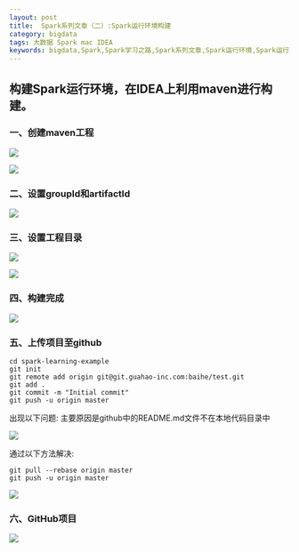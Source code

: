 ```yaml
---
layout: post
title:  Spark系列文章（二）:Spark运行环境构建
category: bigdata 
tags: 大数据 Spark mac IDEA
keywords: bigdata,Spark,Spark学习之路,Spark系列文章,Spark运行环境,Spark运行环境IDEA
---
```


## 构建Spark运行环境，在IDEA上利用maven进行构建。

### 一、创建maven工程 

![](https://static.studytime.xin/image/articles/4300E26C-A569-4C7C-8BAD-B9BFEE64D787.png)


![](https://static.studytime.xin/image/articles/8101A1E8-54A2-4A01-8B95-A31B2E71F507.png)


### 二、设置groupId和artifactId 

![](https://static.studytime.xin/image/articles/8AB93938-BF6D-47B8-ACA6-4B96E351FE3B.png)


### 三、设置工程目录 

![](https://static.studytime.xin/image/articles/B12A998D-9049-4D01-8294-E8A6E0FAAF85.png)


![](https://static.studytime.xin/image/articles/63158B00-3F85-4284-B0E1-0EFC788BFF1C.png)


### 四、构建完成


![](https://static.studytime.xin/image/articles/EA262C76-6C86-461B-8853-AC958740312F.png)



### 五、上传项目至github

```
cd spark-learning-example
git init
git remote add origin git@git.guahao-inc.com:baihe/test.git
git add .
git commit -m "Initial commit"
git push -u origin master
```

出现以下问题: 主要原因是github中的README.md文件不在本地代码目录中

![](https://static.studytime.xin/image/articles/013C0D76-6766-42B5-809E-F7AA9E9C2BAA.png)


通过以下方法解决:

```
git pull --rebase origin master
git push -u origin master
```
![](https://static.studytime.xin/image/articles/FA2D238C-6E0D-4264-A677-84B09128FD5C.png)


### 六、GitHub项目
![](https://static.studytime.xin/image/articles/821ADC7A-6024-4E36-BE3D-6903DFF2C772.png)



